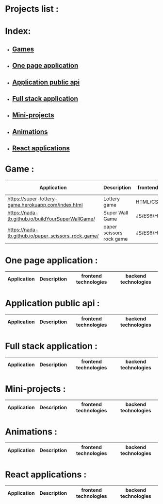 # Projects list :

# Index:
* ## [Games](#games)
* ## [One page application](https://github.com/Nada-TB/projects-list#one-page-application)
* ## [Application public api](#application-public-api)
* ## [Full stack application](#full-stack-application)
* ## [Mini-projects](#mini-projects)
* ## [Animations](#animations)
* ## [React applications](#react-applications)

# Game :
Application | Description | frontend technologies | backend technologies
------------|-------------|----------------------- |---------------------
https://super-lottery-game.herokuapp.com/index.html| Lottery game | HTML/CSS/JS/AJAX |PHP
https://nada-tb.github.io/buildYourSuperWallGame/|Super Wall Game | JS/ES6/HTML/CSS |
https://nada-tb.github.io/paper_scissors_rock_game/ |paper scissors rock game | JS/ES6/HTML/CSS/OOP

# One page application :
Application | Description | frontend technologies | backend technologies
------------|-------------|----------------------- |---------------------

# Application public api :
Application | Description | frontend technologies | backend technologies
------------|-------------|----------------------- |---------------------

# Full stack application :
Application | Description | frontend technologies | backend technologies
------------|-------------|----------------------- |---------------------

# Mini-projects :
Application | Description | frontend technologies | backend technologies
------------|-------------|----------------------- |---------------------

# Animations :
Application | Description | frontend technologies | backend technologies
------------|-------------|----------------------- |---------------------

# React applications :
Application | Description | frontend technologies | backend technologies
------------|-------------|----------------------- |---------------------


